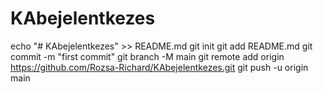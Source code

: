 # KAbejelentkezes
echo "# KAbejelentkezes" >> README.md
git init
git add README.md
git commit -m "first commit"
git branch -M main
git remote add origin https://github.com/Rozsa-Richard/KAbejelentkezes.git
git push -u origin main
